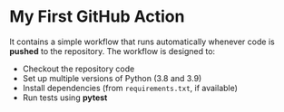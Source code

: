 # My First GitHub Action 

It contains a simple workflow that runs automatically whenever code is **pushed** to the repository. The workflow is designed to:  

- Checkout the repository code  
- Set up multiple versions of Python (3.8 and 3.9)  
- Install dependencies (from `requirements.txt`, if available)  
- Run tests using **pytest** 

